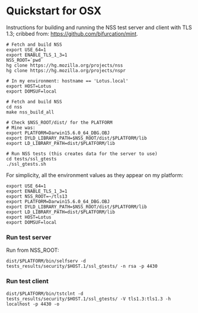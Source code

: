 # Quickstart for OSX

Instructions for building and running the NSS test server and client with TLS 1.3; cribbed from: https://github.com/bifurcation/mint.

```
# Fetch and build NSS
export USE_64=1
export ENABLE_TLS_1_3=1
NSS_ROOT=`pwd`
hg clone https://hg.mozilla.org/projects/nss
hg clone https://hg.mozilla.org/projects/nspr

# In my environment: hostname == 'Lotus.local'
export HOST=Lotus
export DOMSUF=local

# Fetch and build NSS
cd nss
make nss_build_all

# Check $NSS_ROOT/dist/ for the PLATFORM
# Mine was: 
export PLATFORM=Darwin15.6.0_64_DBG.OBJ
export DYLD_LIBRARY_PATH=$NSS_ROOT/dist/$PLATFORM/lib
export LD_LIBRARY_PATH=dist/$PLATFORM/lib

# Run NSS tests (this creates data for the server to use)
cd tests/ssl_gtests
./ssl_gtests.sh
```

For simplicity, all the environment values as they appear on my platform:
```
export USE_64=1
export ENABLE_TLS_1_3=1
export NSS_ROOT=~/tls13
export PLATFORM=Darwin15.6.0_64_DBG.OBJ
export DYLD_LIBRARY_PATH=$NSS_ROOT/dist/$PLATFORM/lib
export LD_LIBRARY_PATH=dist/$PLATFORM/lib
export HOST=Lotus
export DOMSUF=local
```

### Run test server
Run from NSS_ROOT:
```
dist/$PLATFORM/bin/selfserv -d tests_results/security/$HOST.1/ssl_gtests/ -n rsa -p 4430
```

### Run test client
```
dist/$PLATFORM/bin/tstclnt -d tests_results/security/$HOST.1/ssl_gtests/ -V tls1.3:tls1.3 -h localhost -p 4430 -o
```
